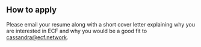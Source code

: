 ## How to apply

Please email your resume along with a short cover letter explaining why you are interested in ECF and why you would be a good fit to cassandra@ecf.network.
